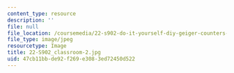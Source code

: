 ```yaml
---
content_type: resource
description: ''
file: null
file_location: /coursemedia/22-s902-do-it-yourself-diy-geiger-counters-january-iap-2015/47cb11bbde92f269e3083ed72450d522_22-S902_classroom-2.jpg
file_type: image/jpeg
resourcetype: Image
title: 22-S902_classroom-2.jpg
uid: 47cb11bb-de92-f269-e308-3ed72450d522
---
```


